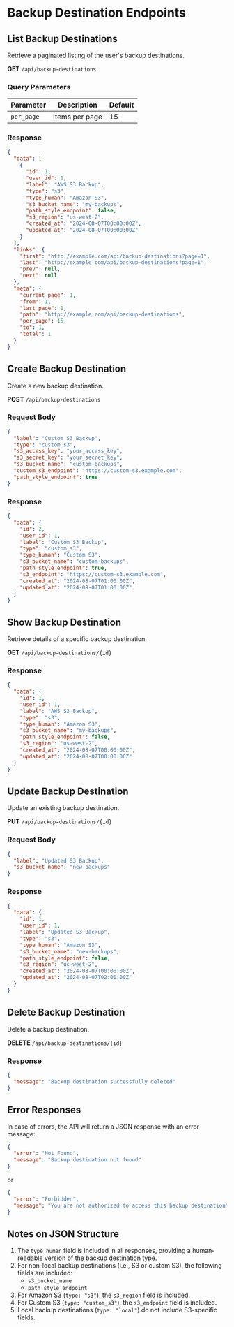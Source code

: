# Backup Destination Endpoints

## List Backup Destinations

Retrieve a paginated listing of the user's backup destinations.

**GET** `/api/backup-destinations`

### Query Parameters

| Parameter | Description | Default |
|-----------|-------------|---------|
| `per_page` | Items per page | 15 |

### Response

```json
{
  "data": [
    {
      "id": 1,
      "user_id": 1,
      "label": "AWS S3 Backup",
      "type": "s3",
      "type_human": "Amazon S3",
      "s3_bucket_name": "my-backups",
      "path_style_endpoint": false,
      "s3_region": "us-west-2",
      "created_at": "2024-08-07T00:00:00Z",
      "updated_at": "2024-08-07T00:00:00Z"
    }
  ],
  "links": {
    "first": "http://example.com/api/backup-destinations?page=1",
    "last": "http://example.com/api/backup-destinations?page=1",
    "prev": null,
    "next": null
  },
  "meta": {
    "current_page": 1,
    "from": 1,
    "last_page": 1,
    "path": "http://example.com/api/backup-destinations",
    "per_page": 15,
    "to": 1,
    "total": 1
  }
}
```

## Create Backup Destination

Create a new backup destination.

**POST** `/api/backup-destinations`

### Request Body

```json
{
  "label": "Custom S3 Backup",
  "type": "custom_s3",
  "s3_access_key": "your_access_key",
  "s3_secret_key": "your_secret_key",
  "s3_bucket_name": "custom-backups",
  "custom_s3_endpoint": "https://custom-s3.example.com",
  "path_style_endpoint": true
}
```

### Response

```json
{
  "data": {
    "id": 2,
    "user_id": 1,
    "label": "Custom S3 Backup",
    "type": "custom_s3",
    "type_human": "Custom S3",
    "s3_bucket_name": "custom-backups",
    "path_style_endpoint": true,
    "s3_endpoint": "https://custom-s3.example.com",
    "created_at": "2024-08-07T01:00:00Z",
    "updated_at": "2024-08-07T01:00:00Z"
  }
}
```

## Show Backup Destination

Retrieve details of a specific backup destination.

**GET** `/api/backup-destinations/{id}`

### Response

```json
{
  "data": {
    "id": 1,
    "user_id": 1,
    "label": "AWS S3 Backup",
    "type": "s3",
    "type_human": "Amazon S3",
    "s3_bucket_name": "my-backups",
    "path_style_endpoint": false,
    "s3_region": "us-west-2",
    "created_at": "2024-08-07T00:00:00Z",
    "updated_at": "2024-08-07T00:00:00Z"
  }
}
```

## Update Backup Destination

Update an existing backup destination.

**PUT** `/api/backup-destinations/{id}`

### Request Body

```json
{
  "label": "Updated S3 Backup",
  "s3_bucket_name": "new-backups"
}
```

### Response

```json
{
  "data": {
    "id": 1,
    "user_id": 1,
    "label": "Updated S3 Backup",
    "type": "s3",
    "type_human": "Amazon S3",
    "s3_bucket_name": "new-backups",
    "path_style_endpoint": false,
    "s3_region": "us-west-2",
    "created_at": "2024-08-07T00:00:00Z",
    "updated_at": "2024-08-07T02:00:00Z"
  }
}
```

## Delete Backup Destination

Delete a backup destination.

**DELETE** `/api/backup-destinations/{id}`

### Response

```json
{
  "message": "Backup destination successfully deleted"
}
```

## Error Responses

In case of errors, the API will return a JSON response with an error message:

```json
{
  "error": "Not Found",
  "message": "Backup destination not found"
}
```

or

```json
{
  "error": "Forbidden",
  "message": "You are not authorized to access this backup destination"
}
```

## Notes on JSON Structure

1. The `type_human` field is included in all responses, providing a human-readable version of the backup destination type.
2. For non-local backup destinations (i.e., S3 or custom S3), the following fields are included:
    - `s3_bucket_name`
    - `path_style_endpoint`
3. For Amazon S3 (`type: "s3"`), the `s3_region` field is included.
4. For Custom S3 (`type: "custom_s3"`), the `s3_endpoint` field is included.
5. Local backup destinations (`type: "local"`) do not include S3-specific fields.